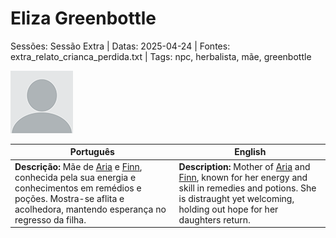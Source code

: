 
# Eliza Greenbottle

Sessões: Sessão Extra | Datas: 2025-04-24 | Fontes: extra_relato_crianca_perdida.txt | Tags: npc, herbalista, mãe, greenbottle

![Eliza Greenbottle](docs/dm/-/npc/blank.png)

| Português | English |
|-----------|---------|
| **Descrição:** Mãe de [Aria](aria_greenbottle.md) e [Finn](finn_greenbottle.md), conhecida pela sua energia e conhecimentos em remédios e poções. Mostra-se aflita e acolhedora, mantendo esperança no regresso da filha. | **Description:** Mother of [Aria](aria_greenbottle.md) and [Finn](finn_greenbottle.md), known for her energy and skill in remedies and potions. She is distraught yet welcoming, holding out hope for her daughters return. |

